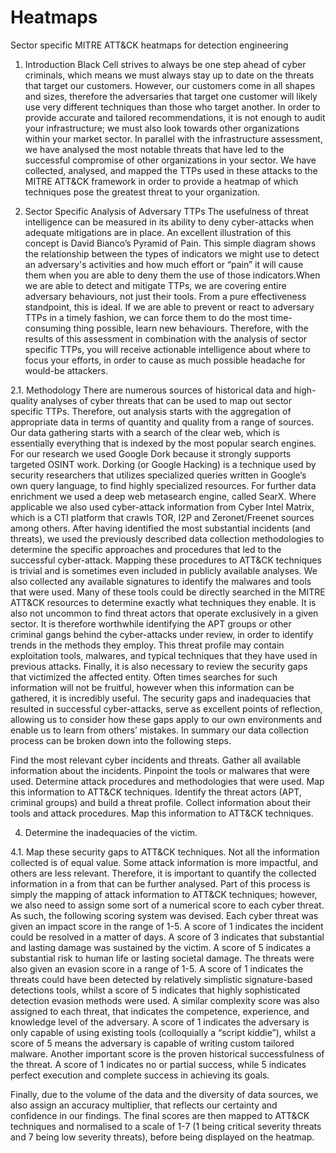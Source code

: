# Heatmaps
Sector specific MITRE ATT&CK heatmaps for detection engineering 

1.	Introduction
Black Cell strives to always be one step ahead of cyber criminals, which means we must always stay up to date on the threats that target our customers. However, our customers come in all shapes and sizes, therefore the adversaries that target one customer will likely use very different techniques than those who target another. In order to provide accurate and tailored recommendations, it is not enough to audit your infrastructure; we must also look towards other organizations within your market sector. In parallel with the infrastructure assessment, we have analysed the most notable threats that have led to the successful compromise of other organizations in your sector. We have collected, analysed, and mapped the TTPs used in these attacks to the MITRE ATT&CK framework in order to provide a heatmap of which techniques pose the greatest threat to your organization.

2.	Sector Specific Analysis of Adversary TTPs
The usefulness of threat intelligence can be measured in its ability to deny cyber-attacks when adequate mitigations are in place. An excellent illustration of this concept is David Bianco’s Pyramid of Pain.  This simple diagram shows the relationship between the types of indicators we might use to detect an adversary's activities and how much effort or “pain” it will cause them when you are able to deny them the use of those indicators.When we are able to detect and mitigate TTPs, we are covering entire adversary behaviours, not just their tools. From a pure effectiveness standpoint, this is ideal. If we are able to prevent or react to adversary TTPs in a timely fashion, we can force them to do the most time-consuming thing possible, learn new behaviours. Therefore, with the results of this assessment in combination with the analysis of sector specific TTPs, you will receive actionable intelligence about where to focus your efforts, in order to cause as much possible headache for would-be attackers. 

2.1.	Methodology
There are numerous sources of historical data and high-quality analyses of cyber threats that can be used to map out sector specific TTPs. Therefore, out analysis starts with the aggregation of appropriate data in terms of quantity and quality from a range of sources. Our data gathering starts with a search of the clear web, which is essentially everything that is indexed by the most popular search engines. For our research we used Google Dork because it strongly supports targeted OSINT work. Dorking (or Google Hacking) is a technique used by security researchers that utilizes specialized queries written in Google’s own query language, to find highly specialized resources. For further data enrichment we used a deep web metasearch engine, called SearX. Where applicable we also used cyber-attack information from Cyber Intel Matrix, which is a CTI platform that crawls TOR, I2P and Zeronet/Freenet sources among others.
After having identified the most substantial incidents (and threats), we used the previously described data collection methodologies to determine the specific approaches and procedures that led to the successful cyber-attack. Mapping these procedures to ATT&CK techniques is trivial and is sometimes even included in publicly available analyses. We also collected any available signatures to identify the malwares and tools that were used. Many of these tools could be directly searched in the MITRE ATT&CK resources to determine exactly what techniques they enable.
It is also not uncommon to find threat actors that operate exclusively in a given sector. It is therefore worthwhile identifying the APT groups or other criminal gangs behind the cyber-attacks under review, in order to identify trends in the methods they employ. This threat profile may contain exploitation tools, malwares, and typical techniques that they have used in previous attacks. 
Finally, it is also necessary to review the security gaps that victimized the affected entity. Often times searches for such information will not be fruitful, however when this information can be gathered, it is incredibly useful. The security gaps and inadequacies that resulted in successful cyber-attacks, serve as excellent points of reflection, allowing us to consider how these gaps apply to our own environments and enable us to learn from others’ mistakes.
In summary our data collection process can be broken down into the following steps.

  Find the most relevant cyber incidents and threats.
  Gather all available information about the incidents.
    Pinpoint the tools or malwares that were used.
    Determine attack procedures and methodologies that were used.
    Map this information to ATT&CK techniques. 
    Identify the threat actors (APT, criminal groups) and build a threat profile.
  Collect information about their tools and attack procedures.
  Map this information to ATT&CK techniques. 

4.	Determine the inadequacies of the victim. 

4.1.	Map these security gaps to ATT&CK techniques. 
Not all the information collected is of equal value. Some attack information is more impactful, and others are less relevant. Therefore, it is important to quantify the collected information in a from that can be further analysed. Part of this process is simply the mapping of attack information to ATT&CK techniques; however, we also need to assign some sort of a numerical score to each cyber threat. 
As such, the following scoring system was devised. Each cyber threat was given an impact score in the range of 1-5. A score of 1 indicates the incident could be resolved in a matter of days. A score of 3 indicates that substantial and lasting damage was sustained by the victim. A score of 5 indicates a substantial risk to human life or lasting societal damage. 
The threats were also given an evasion score in a range of 1-5. A score of 1 indicates the threats could have been detected by relatively simplistic signature-based detections tools, whilst a score of 5 indicates that highly sophisticated detection evasion methods were used.
A similar complexity score was also assigned to each threat, that indicates the competence, experience, and knowledge level of the adversary. A score of 1 indicates the adversary is only capable of using existing tools (colloquially a “script kiddie”), whilst a score of 5 means the adversary is capable of writing custom tailored malware. 
Another important score is the proven historical successfulness of the threat. A score of 1 indicates no or partial success, while 5 indicates perfect execution and complete success in achieving its goals. 

Finally, due to the volume of the data and the diversity of data sources, we also assign an accuracy multiplier, that reflects our certainty and confidence in our findings. The final scores are then mapped to ATT&CK techniques and normalised to a scale of 1-7 (1 being critical severity threats and 7 being low severity threats), before being displayed on the heatmap.
